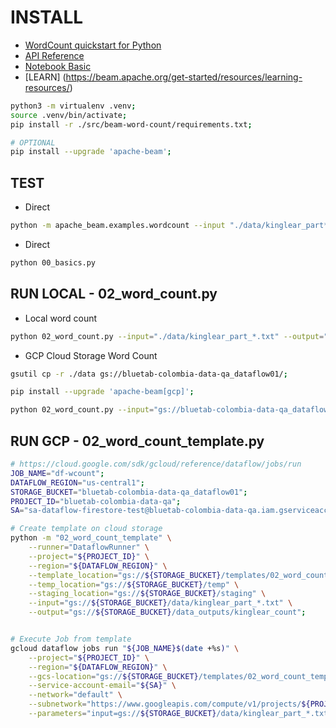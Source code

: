 # INSTALL

- [WordCount quickstart for Python](https://beam.apache.org/get-started/quickstart-py/)
- [API Reference](https://beam.apache.org/releases/pydoc/current/)
- [Notebook Basic](https://colab.research.google.com/github/apache/beam/blob/master/examples/notebooks/interactive-overview/getting-started.ipynb#scrollTo=IblMlbE8_4CJ)
- [LEARN] (https://beam.apache.org/get-started/resources/learning-resources/)

```bash
python3 -m virtualenv .venv;
source .venv/bin/activate;
pip install -r ./src/beam-word-count/requirements.txt;

# OPTIONAL
pip install --upgrade 'apache-beam';
```

## TEST
- Direct
```bash
python -m apache_beam.examples.wordcount --input "./data/kinglear_part*.txt" --output "./kinglear_count.txt";
```
- Direct
```bash
python 00_basics.py
```

## RUN LOCAL - 02_word_count.py
- Local word count
```bash
python 02_word_count.py --input="./data/kinglear_part_*.txt" --output="./data_outputs/kinglear_count";
```
- GCP Cloud Storage Word Count
```bash
gsutil cp -r ./data gs://bluetab-colombia-data-qa_dataflow01/;

pip install --upgrade 'apache-beam[gcp]';

python 02_word_count.py --input="gs://bluetab-colombia-data-qa_dataflow01/data/kinglear_part_*.txt" --output="gs://bluetab-colombia-data-qa_dataflow01/data_outputs/kinglear_count";
```

## RUN GCP - 02_word_count_template.py
```bash
# https://cloud.google.com/sdk/gcloud/reference/dataflow/jobs/run
JOB_NAME="df-wcount";
DATAFLOW_REGION="us-central1";
STORAGE_BUCKET="bluetab-colombia-data-qa_dataflow01";
PROJECT_ID="bluetab-colombia-data-qa";
SA="sa-dataflow-firestore-test@bluetab-colombia-data-qa.iam.gserviceaccount.com";

# Create template on cloud storage
python -m "02_word_count_template" \
    --runner="DataflowRunner" \
    --project="${PROJECT_ID}" \
    --region="${DATAFLOW_REGION}" \
    --template_location="gs://${STORAGE_BUCKET}/templates/02_word_count_template" \
    --temp_location="gs://${STORAGE_BUCKET}/temp" \
    --staging_location="gs://${STORAGE_BUCKET}/staging" \
    --input="gs://${STORAGE_BUCKET}/data/kinglear_part_*.txt" \
    --output="gs://${STORAGE_BUCKET}/data_outputs/kinglear_count";


# Execute Job from template
gcloud dataflow jobs run "${JOB_NAME}$(date +%s)" \
    --project="${PROJECT_ID}" \
    --region="${DATAFLOW_REGION}" \
    --gcs-location="gs://${STORAGE_BUCKET}/templates/02_word_count_template" \
    --service-account-email="${SA}" \
    --network="default" \
    --subnetwork="https://www.googleapis.com/compute/v1/projects/${PROJECT_ID}/regions/${DATAFLOW_REGION}/subnetworks/default" \
    --parameters="input=gs://${STORAGE_BUCKET}/data/kinglear_part_*.txt,output=gs://${STORAGE_BUCKET}/data_outputs/kinglear_count";
```